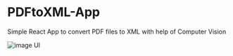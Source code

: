 # PDFtoXML-App
Simple React App to convert PDF files to XML with help of Computer Vision


![image](https://user-images.githubusercontent.com/90003389/207295984-fc765c62-8fa8-403a-9af0-5dfa45287cad.png)
UI
